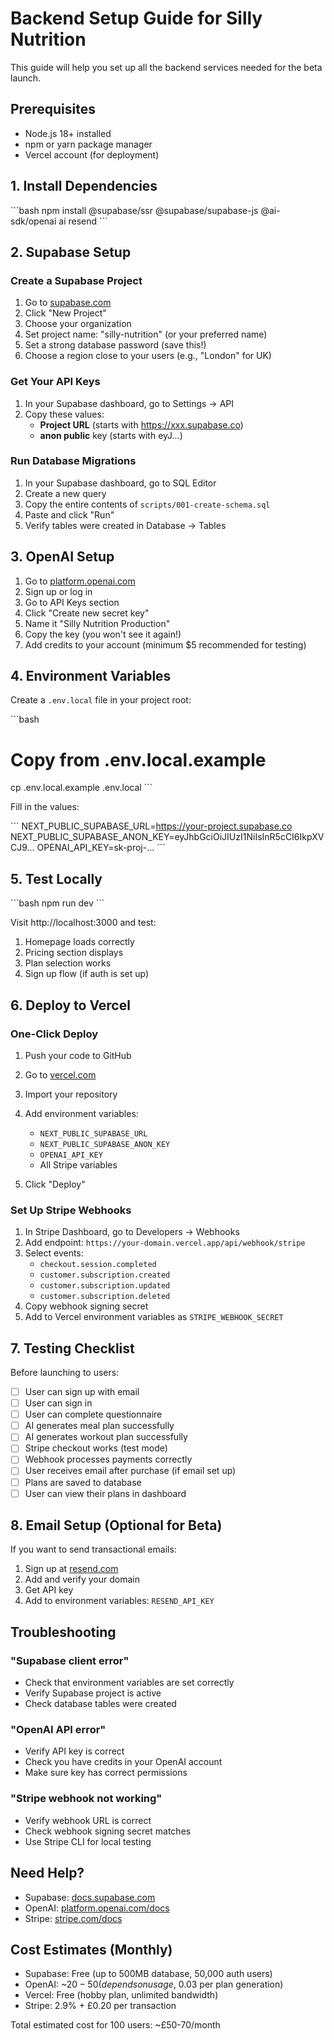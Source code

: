 # Backend Setup Guide for Silly Nutrition

This guide will help you set up all the backend services needed for the beta launch.

## Prerequisites

- Node.js 18+ installed
- npm or yarn package manager
- Vercel account (for deployment)

## 1. Install Dependencies

\`\`\`bash
npm install @supabase/ssr @supabase/supabase-js @ai-sdk/openai ai resend
\`\`\`

## 2. Supabase Setup

### Create a Supabase Project

1. Go to [supabase.com](https://supabase.com)
2. Click "New Project"
3. Choose your organization
4. Set project name: "silly-nutrition" (or your preferred name)
5. Set a strong database password (save this!)
6. Choose a region close to your users (e.g., "London" for UK)

### Get Your API Keys

1. In your Supabase dashboard, go to Settings → API
2. Copy these values:
   - **Project URL** (starts with https://xxx.supabase.co)
   - **anon public** key (starts with eyJ...)

### Run Database Migrations

1. In your Supabase dashboard, go to SQL Editor
2. Create a new query
3. Copy the entire contents of `scripts/001-create-schema.sql`
4. Paste and click "Run"
5. Verify tables were created in Database → Tables

## 3. OpenAI Setup

1. Go to [platform.openai.com](https://platform.openai.com)
2. Sign up or log in
3. Go to API Keys section
4. Click "Create new secret key"
5. Name it "Silly Nutrition Production"
6. Copy the key (you won't see it again!)
7. Add credits to your account (minimum $5 recommended for testing)

## 4. Environment Variables

Create a `.env.local` file in your project root:

\`\`\`bash
# Copy from .env.local.example
cp .env.local.example .env.local
\`\`\`

Fill in the values:

\`\`\`
NEXT_PUBLIC_SUPABASE_URL=https://your-project.supabase.co
NEXT_PUBLIC_SUPABASE_ANON_KEY=eyJhbGciOiJIUzI1NiIsInR5cCI6IkpXVCJ9...
OPENAI_API_KEY=sk-proj-...
\`\`\`

## 5. Test Locally

\`\`\`bash
npm run dev
\`\`\`

Visit http://localhost:3000 and test:
1. Homepage loads correctly
2. Pricing section displays
3. Plan selection works
4. Sign up flow (if auth is set up)

## 6. Deploy to Vercel

### One-Click Deploy

1. Push your code to GitHub
2. Go to [vercel.com](https://vercel.com)
3. Import your repository
4. Add environment variables:
   - `NEXT_PUBLIC_SUPABASE_URL`
   - `NEXT_PUBLIC_SUPABASE_ANON_KEY`
   - `OPENAI_API_KEY`
   - All Stripe variables

5. Click "Deploy"

### Set Up Stripe Webhooks

1. In Stripe Dashboard, go to Developers → Webhooks
2. Add endpoint: `https://your-domain.vercel.app/api/webhook/stripe`
3. Select events:
   - `checkout.session.completed`
   - `customer.subscription.created`
   - `customer.subscription.updated`
   - `customer.subscription.deleted`
4. Copy webhook signing secret
5. Add to Vercel environment variables as `STRIPE_WEBHOOK_SECRET`

## 7. Testing Checklist

Before launching to users:

- [ ] User can sign up with email
- [ ] User can sign in
- [ ] User can complete questionnaire
- [ ] AI generates meal plan successfully
- [ ] AI generates workout plan successfully
- [ ] Stripe checkout works (test mode)
- [ ] Webhook processes payments correctly
- [ ] User receives email after purchase (if email set up)
- [ ] Plans are saved to database
- [ ] User can view their plans in dashboard

## 8. Email Setup (Optional for Beta)

If you want to send transactional emails:

1. Sign up at [resend.com](https://resend.com)
2. Add and verify your domain
3. Get API key
4. Add to environment variables: `RESEND_API_KEY`

## Troubleshooting

### "Supabase client error"
- Check that environment variables are set correctly
- Verify Supabase project is active
- Check database tables were created

### "OpenAI API error"
- Verify API key is correct
- Check you have credits in your OpenAI account
- Make sure key has correct permissions

### "Stripe webhook not working"
- Verify webhook URL is correct
- Check webhook signing secret matches
- Use Stripe CLI for local testing

## Need Help?

- Supabase: [docs.supabase.com](https://docs.supabase.com)
- OpenAI: [platform.openai.com/docs](https://platform.openai.com/docs)
- Stripe: [stripe.com/docs](https://stripe.com/docs)

## Cost Estimates (Monthly)

- Supabase: Free (up to 500MB database, 50,000 auth users)
- OpenAI: ~$20-50 (depends on usage, ~$0.03 per plan generation)
- Vercel: Free (hobby plan, unlimited bandwidth)
- Stripe: 2.9% + £0.20 per transaction

Total estimated cost for 100 users: ~£50-70/month
